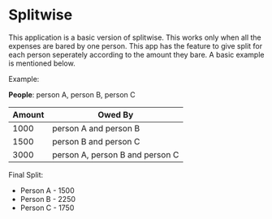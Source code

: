 # Splitwise
This application is a basic version of splitwise. This works only when all the expenses are bared by one person. This app has the feature to give split for each person seperately according to the amount they bare. A basic example is mentioned below.

Example:

**People**: person A, person B, person C

| Amount | Owed By                          |
|--------|----------------------------------|
| 1000   | person A and person B            |
| 1500   | person B and person C            |
| 3000   | person A, person B and person C  |


Final Split:
- Person A - 1500
- Person B - 2250
- Person C - 1750
